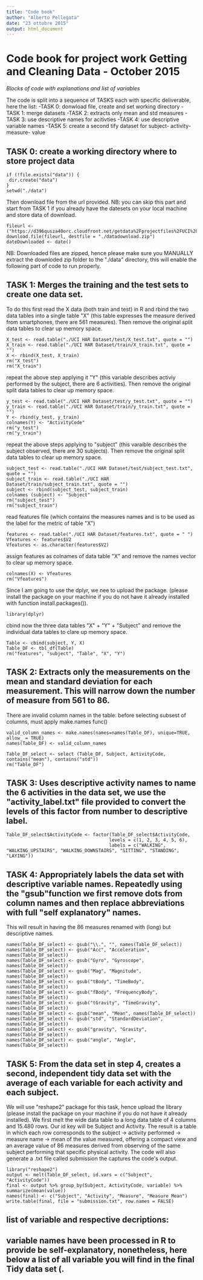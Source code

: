 ```yaml
---
title: "Code book"
author: "Alberto Pellegata"
date: "23 ottobre 2015"
output: html_document
---
```


# Code book for project work Getting and Cleaning Data - October 2015
*Blocks of code with explanations and list of variables*

The code is split into a sequence of TASKS each with specific deliverable, here the list:
-TASK 0: donwload file, create and set working directory
-TASK 1: merge datasets
-TASK 2: extracts only mean and std measures
-TASK 3: use descriptive names for acitivties
-TASK 4: use descriptive variable names
-TASK 5: create a second tify dataset for subject- activity- measure- value


## TASK 0: create a working directory where to store project data
```
if (!file.exists("data")) {
 dir.create("data")
}
setwd("./data")
```

Then download file from the url provided. NB: you can skip this part and start from TASK 1 if you already have the datesets on your local machine and store data of download.
```
fileurl <- ("https://d396qusza40orc.cloudfront.net/getdata%2Fprojectfiles%2FUCI%20HAR%20Dataset.zip")
download.file(fileurl, destfile = "./datadownload.zip")
dateDownloaded <- date()
```

NB: Downloaded files are zipped, hence please make sure you MANUALLY extract the downloded zip folder to the "./data" directory, this will enable the following part of code to run properly.

## TASK 1: Merges the training and the test sets to create one data set.
To do this first read the X data (both train and test) in R and rbind the two data tables into a single table "X" (this table expresses the measure derived from smartphones, there are 561 measures). Then remove the original split data tables to clear up memory space.
```
X_test <- read.table("./UCI HAR Dataset/test/X_test.txt", quote = "")
X_train <- read.table("./UCI HAR Dataset/train/X_train.txt", quote = "")
X <- rbind(X_test, X_train)
rm("X_test")
rm("X_train")
```
repeat the above step applying it "Y" (this variable describes activiy performed by the subject, there are 6 activities). Then remove the original split data tables to clear up memory space.
```
y_test <- read.table("./UCI HAR Dataset/test/y_test.txt", quote = "")
y_train <- read.table("./UCI HAR Dataset/train/y_train.txt", quote = "")
Y <- rbind(y_test, y_train)
colnames(Y) <- "ActivityCode"
rm("y_test")
rm("y_train")
```
repeat the above steps applying to "subject" (this varaible describes the subject observed, there are 30 subjects). Then remove the original split data tables to clear up memory space.
```
subject_test <- read.table("./UCI HAR Dataset/test/subject_test.txt", quote = "")
subject_train <- read.table("./UCI HAR Dataset/train/subject_train.txt", quote = "")
subject <- rbind(subject_test, subject_train)
colnames (subject) <- "Subject"
rm("subject_test")
rm("subject_train")
```
read features file (which contains the measures names and is to be used as the label for the metric of table "X")
```
features <- read.table("./UCI HAR Dataset/features.txt", quote = " ")
Vfeatures <- features$V2
Vfeatures <- as.character(features$V2)
```
assign features as colnames of data table "X" and remove the names vector to clear up memory space.
```
colnames(X) <- Vfeatures  
rm("Vfeatures")
```

Since I am going to use the dplyr, we nee to upload the package. (please install the package on your machine if you do not have it already installed with function install.packages()).
```
library(dplyr)
``` 
cbind now the three data tables "X" + "Y" + "Subject" and remove the individual data tables to clare up memory space.
```
Table <- cbind(subject, Y, X)
Table_DF <- tbl_df(Table)
rm("features", "subject", "Table", "X", "Y")
```
## TASK 2: Extracts only the measurements on the mean and standard deviation for each measurement. This will narrow down the number of measure from 561 to 86.
There are invalid column names in the table: before selecting subsest of columns, must apply make.names func()
```
valid_column_names <- make.names(names=names(Table_DF), unique=TRUE, allow_ = TRUE)
names(Table_DF) <- valid_column_names

Table_DF_select <- select (Table_DF, Subject, ActivityCode, contains("mean"), contains("std"))
rm("Table_DF")
```
## TASK 3: Uses descriptive activity names to name the 6 activities in the data set, we use the "activity_label.txt" file provided to convert the levels of this factor from number to descriptive label.
```
Table_DF_select$ActivityCode <- factor(Table_DF_select$ActivityCode, 
                                      levels = c(1, 2, 3, 4, 5, 6), 
                                      labels = c("WALKING", "WALKING_UPSTAIRS", "WALKING_DOWNSTAIRS", "SITTING", "STANDING", "LAYING"))
```

## TASK 4: Appropriately labels the data set with descriptive variable names. Repeatedly using the "gsub"function we first remove dots from column names and then replace abbreviations with full "self explanatory" names. 
This will result in having the 86 measures renamed with (long) but descriptive names. 
```
names(Table_DF_select) <- gsub("\\.", "", names(Table_DF_select)) 
names(Table_DF_select) <- gsub("Acc", "Acceleration", names(Table_DF_select)) 
names(Table_DF_select) <- gsub("Gyro", "Gyroscope", names(Table_DF_select)) 
names(Table_DF_select) <- gsub("Mag", "Magnitude", names(Table_DF_select))
names(Table_DF_select) <- gsub("tBody", "TimeBody", names(Table_DF_select)) 
names(Table_DF_select) <- gsub("fBody", "FrequencyBody", names(Table_DF_select))
names(Table_DF_select) <- gsub("tGravity", "TimeGravity", names(Table_DF_select))
names(Table_DF_select) <- gsub("mean", "Mean", names(Table_DF_select))
names(Table_DF_select) <- gsub("std", "StandardDeviation", names(Table_DF_select))
names(Table_DF_select) <- gsub("gravity", "Gravity", names(Table_DF_select))
names(Table_DF_select) <- gsub("angle", "Angle", names(Table_DF_select))
```

## TASK 5: From the data set in step 4, creates a second, independent tidy data set with the average of each variable for each activity and each subject. 
We will use "reshape2" package for this task, hence upload the library (please install the package on your machine if you do not have it already installed).
We first melt the wide data table to a long data table of 4 columns and 15.480 rows. Our id key will be Subject and Activity. The result is a table in which each row corresponds to the subject -> activity performed -> measure name -> mean of the value measured, offering a compact view and an average value of 86 measures derived from observing of the same subject performing that specific physical activity.
The code will also generate a .txt file called submission the captures the code's output.
```
library("reshape2")
output <- melt(Table_DF_select, id.vars = c("Subject", "ActivityCode"))
final <- output %>% group_by(Subject, ActivityCode, variable) %>% summarize(mean(value))
names(final) <- c("Subject", "Activity", "Measure", "Measure Mean")
write.table(final, file = "submission.txt", row.names = FALSE)
```

## list of variable and respective decriptions:
## variable names have been processed in R to provide be self-explanatory, nonetheless, here below a list of all variable you will find in the final Tidy data set (.
